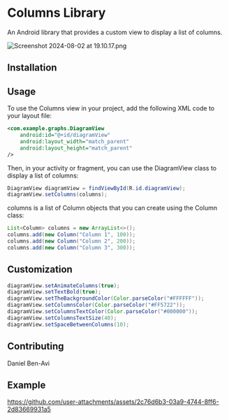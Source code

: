 # Columns Library

An Android library that provides a custom view to display a list of columns.

![Screenshot 2024-08-02 at 19.10.17.png](..%2F..%2F..%2F..%2Fvar%2Ffolders%2Fzc%2F09vbxdb5671g5w76tqt94cx00000gn%2FT%2FTemporaryItems%2FNSIRD_screencaptureui_h3xTIs%2FScreenshot%202024-08-02%20at%2019.10.17.png)
## Installation

## Usage

To use the Columns view in your project, add the following XML code to your layout file:

```xml
<com.example.graphs.DiagramView
    android:id="@+id/diagramView"
    android:layout_width="match_parent"
    android:layout_height="match_parent"
/>
```

Then, in your activity or fragment, you can use the DiagramView class to display a list of columns:

```java
DiagramView diagramView = findViewById(R.id.diagramView);
diagramView.setColumns(columns);
```

columns is a list of Column objects that you can create using the Column class:

```java
List<Column> columns = new ArrayList<>();
columns.add(new Column("Column 1", 100));
columns.add(new Column("Column 2", 200));
columns.add(new Column("Column 3", 300));
```

## Customization

```java
diagramView.setAnimateColumns(true);
diagramView.setTextBold(true);
diagramView.setTheBackgroundColor(Color.parseColor("#FFFFFF"));
diagramView.setColumnsColor(Color.parseColor("#FF5722"));
diagramView.setColumnsTextColor(Color.parseColor("#000000"));
diagramView.setColumnsTextSize(40);
diagramView.setSpaceBetweenColumns(10);
```

## Contributing
Daniel Ben-Avi

## Example
https://github.com/user-attachments/assets/2c76d6b3-03a9-4744-8ff6-2d83669931a5

